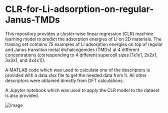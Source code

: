 # CLR-for-Li-adsorption-on-regular-Janus-TMDs
This repository provides a cluster-wise linear regression (CLR) machine learning model to predict the adsorption energies of Li on 2D materials. The training set contains 75 examples of Li adsorption energies on top of regular and Janus transition metal dichalcogenides (TMDs) at 4 different concentrations (corresponding to 4 different supercell sizes [1x1x1, 2x2x1, 3x3x1, and 4x4x1]). 

A MATLAB code which was used to calculate one of the descriptors is provided with a data.xlsx file to get the needed data from it. All other descriptors were obtained directly from DFT calculations. 

A Jupyter notebook which was used to apply the CLR model to the dataset is also provided.


![image](https://github.com/user-attachments/assets/beab4235-cdc5-4ec2-b519-bacae4e7f37f)

